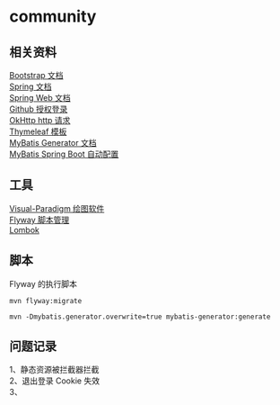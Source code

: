 # community
## 相关资料
[Bootstrap 文档](https://v3.bootcss.com/components/)\
[Spring 文档](https://spring.io/guides)\
[Spring Web 文档](https://docs.spring.io/spring/docs/5.2.0.RELEASE/spring-framework-reference/web.html#spring-web)\
[Github 授权登录](https://developer.github.com/apps/building-oauth-apps/creating-an-oauth-app/)\
[OkHttp http 请求](https://square.github.io/okhttp/)\
[Thymeleaf 模板](https://www.thymeleaf.org/doc/tutorials/3.0/usingthymeleaf.html)\
[MyBatis Generator 文档](http://mybatis.org/generator/)\
[MyBatis Spring Boot 自动配置](http://mybatis.org/spring-boot-starter/mybatis-spring-boot-autoconfigure/)
## 工具
[Visual-Paradigm 绘图软件](https://www.visual-paradigm.com/)\
[Flyway 脚本管理](https://flywaydb.org/getstarted/firststeps/maven)\
[Lombok ](https://projectlombok.org/)

## 脚本
Flyway 的执行脚本
```jshelllanguage
mvn flyway:migrate

mvn -Dmybatis.generator.overwrite=true mybatis-generator:generate
```

## 问题记录
1、静态资源被拦截器拦截\
2、退出登录 Cookie 失效\
3、

